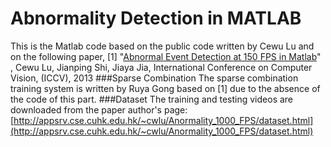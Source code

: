 
Abnormality Detection in MATLAB
=====
This is the Matlab code based on the public code written by Cewu Lu and on the following paper,
	 [1] "[Abnormal Event Detection at 150 FPS in Matlab](http://appsrv.cse.cuhk.edu.hk/~cwlu/Anormality_1000_FPS/abnormal_final3.pdf)" , Cewu Lu, Jianping Shi, Jiaya Jia, 
	 International Conference on Computer Vision, (ICCV), 2013
###Sparse Combination
The sparse combination training system is written by Ruya Gong based on [1] due to the absence of the code of this part.
###Dataset
The training and testing videos are downloaded from the paper author's page:
[http://appsrv.cse.cuhk.edu.hk/~cwlu/Anormality_1000_FPS/dataset.html](http://appsrv.cse.cuhk.edu.hk/~cwlu/Anormality_1000_FPS/dataset.html)